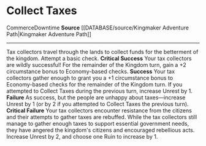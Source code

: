 ﻿---
id: '1410'
name: Collect Taxes
rarity: Common
source: '[[DATABASE/source/Kingmaker Adventure Path|Kingmaker Adventure Path]]'
trait:
- '[[DATABASE/trait/Commerce|Commerce]]'
- '[[DATABASE/trait/Downtime|Downtime]]'
type: Action

---
# Collect Taxes

<span class="item-trait">Commerce</span><span class="item-trait">Downtime</span>
**Source** [[DATABASE/source/Kingmaker Adventure Path|Kingmaker Adventure Path]]

---
Tax collectors travel through the lands to collect funds for the betterment of the kingdom. Attempt a basic check.
**Critical Success** Your tax collectors are wildly successful! For the remainder of the Kingdom turn, gain a +2 circumstance bonus to Economy-based checks.
**Success** Your tax collectors gather enough to grant you a +1 circumstance bonus to Economy-based checks for the remainder of the Kingdom turn. If you attempted to Collect Taxes during the previous turn, increase Unrest by 1.
**Failure** As success, but the people are unhappy about taxes—increase Unrest by 1 (or by 2 if you attempted to Collect Taxes the previous turn).
**Critical Failure** Your tax collectors encounter resistance from the citizens and their attempts to gather taxes are rebuffed. While the tax collectors still manage to gather enough taxes to support essential government needs, they have angered the kingdom's citizens and encouraged rebellious acts. Increase Unrest by 2, and choose one Ruin to increase by 1.